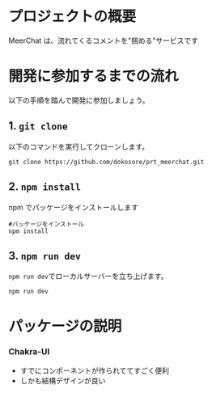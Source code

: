 # プロジェクトの概要

MeerChat は、流れてくるコメントを"掴める"サービスです

# 開発に参加するまでの流れ

以下の手順を踏んで開発に参加しましょう。

## 1. `git clone`

以下のコマンドを実行してクローンします。

```shell
git clone https://github.com/dokosore/prt_meerchat.git
```

## 2. `npm install`

npm でパッケージをインストールします

```shell
#パッケージをインストール
npm install
```

## 3. `npm run dev`

`npm run dev`でローカルサーバーを立ち上げます。

```shell
npm run dev
```

# パッケージの説明

### Chakra-UI

- すでにコンポーネントが作られててすごく便利
- しかも結構デザインが良い
